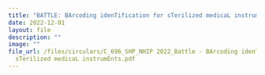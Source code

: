 ```yaml
---
title: "BATTLE: BArcoding idenTification for sTerilized medicaL instrumEnts"
date: 2022-12-01
layout: file
description: ""
image: ""
file_url: /files/circulars/C_696_SHP_NHIP 2022_Battle - BArcoding idenTification for
  sTerilized medicaL instrumEnts.pdf
---
```

